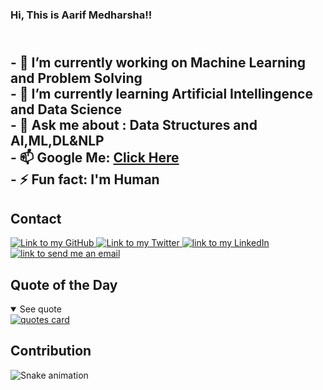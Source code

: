 ### Hi, This is Aarif Medharsha!!

<h2>
    <br>
- 🔭 I’m currently working on Machine Learning and Problem Solving
    <br>
- 🌱 I’m currently learning Artificial Intellingence and Data Science
    <br>
- 💬 Ask me about : Data Structures and AI,ML,DL&NLP
    <br>
    - 📫 Google Me: <a href="https://www.google.com/search?q=Aarif+Medharsha"> Click Here </a>
    <br>
- ⚡ Fun fact: I'm Human
    <br>
</h2>

## Contact
<a href="https://github.com/Aarifmedharsha">
    <img alt="Link to my GitHub" src="https://img.shields.io/github/followers/Carol42?style=social&label=@Aarifmedharsha">
</a>
<a href="https://twitter.com/AMedharsha/">
    <img alt="Link to my Twitter" src="https://img.shields.io/twitter/follow/Carol_Heloo?style=social&label=@AMedharsha">
</a>
<a href="https://www.linkedin.com/in/aarif-medharsha-4ba806221/">
    <img alt="link to my LinkedIn" src="https://img.shields.io/static/v1?label&message=/in/Aarif-Medharsha&color=0A66C2&style=flat&logo=linkedin" />
</a>
<a href="mailto:03aarif20@gmail.com">
    <img alt="link to send me an email" src="https://img.shields.io/static/v1?label&message=03aarif20@gmail.com&color=whitesmoke&style=flat&logo=gmail" />
</a>

## Quote of the Day
<details open>
<summary>See quote</summary>
    <a href="https://github.com/piyushsuthar/github-readme-quotes">
        <img src="https://quotes-github-readme.vercel.app/api?type=horizontal&theme=tokyonight" alt="quotes card">
    </a>
</details>

## Contribution
![Snake animation](https://github.com/eagrundy/eagrundy/blob/output/github-contribution-grid-snake.svg)
